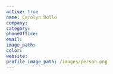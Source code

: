 ```yaml
---
active: true
name: Carolyn Rollo
company:
category:
phoneOffice:
email:
image_path:
color:
website:
profile_image_path: /images/person.png
---
```

